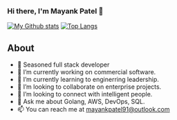 ### Hi there, I'm Mayank Patel 👋

[![My Github stats](https://github-readme-stats.vercel.app/api?username=maknahar&count_private=true&show_icons=true&theme=dracula)](https://www.linkedin.com/in/maknahar) [![Top Langs](https://github-readme-stats.vercel.app/api/top-langs/?username=maknahar&layout=compact&theme=dracula&card_width=400)](https://www.linkedin.com/in/maknahar)

## About
- 🤠 Seasoned full stack developer
- 🔭 I’m currently working on commercial software.
- 🌱 I’m currently learning to enginerring leadership.
- 👯 I’m looking to collaborate on enterprise projects.
- 🤔 I’m looking to connect with intelligent people.
- 💬 Ask me about Golang, AWS, DevOps, SQL.
- 📫 You can reach me at mayankpatel91@outlook.com
